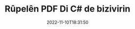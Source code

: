 ---
############################# Static ############################
layout: "auto-gen-merger"
date: 2022-11-10T18:31:50
draft: false
otherformats: xps tex epub

############################# Head ############################
head_title: "Bizivire PDF Rûpelên di C# de - Bi 90, 180, 270 Goşeyê Bizivire"
head_description: "Bi karanîna API-ya hevgirtina belgeyan, pelên taybetî an hemî pelên pelê li 90, 180, 270 goşeya zivirandinê bizivirînin."

############################# Header ############################
title: "Rûpelên PDF Di C# de bizivirin"
description: "Rûpelên PDF bi çend rêzikên koda {{Navê berhemê}} bizivirin."
bg_image: "https://cms.admin.containerize.com/templates/aspose/App_Themes/V3/images/bg/header1.png"
bg_overlay: false
button:
    enable: true
    icon: "fas fa-arrow-down"
    label: "Daxistina Doza Belaş"
    link: "https://downloads.groupdocs.com/merger/net"

############################# SubMenu ############################
submenu:
    enable: true

    left:
        img_alt: "GroupDocs.Merger for .NET"
        image: "https://cms.admin.containerize.com/templates/groupdocs/images/product-logos/90x90-noborder/groupdocs-merger-net.png"
        product: "GroupDocs.Merger"
        platform: ".NET"

    middle:
        button:

            # button loop
            - link: "https://apireference.groupdocs.com/merger/net"
              text: "Çavkanî API"

            # button loop
            - link: "https://github.com/groupdocs-merger"
              text: "Nimûneyên Kodê"

            # button loop
            - link: "https://products.groupdocs.app/merger/family"
              text: "Demos Bijî"

            # button loop
            - link: "https://purchase.groupdocs.com/pricing/merger/net"
              text: "Pricing"

    right:
        link_download: "https://downloads.groupdocs.com/merger"
        link_learn: "https://docs.groupdocs.com/merger/net"
        link_buy: "https://purchase.groupdocs.com"

############################# About ############################
about:
    enable: true
    title: "Derbarê GroupDocs.Merger for .NET API"
    content: |
        [GroupDocs.Merger for .NET](/ku/merger/net/) çareseriyek hêsan pêşkêşî dike ku bi ewlehî di navbera cûrbecûr formên belgeyan de wekî PDF, Microsoft Office (Word, Excel, PowerPoint veqete) , OneNote), OpenDocument, HTML, wêne û gelekên din di nav sepanên .NET de. Bi lê zêdekirina tenê çend rêzikên kodê, çend operasyonên belgeyê yên wekî veguheztin, rakirin, zivirandin, guheztin, derxistin an guheztina arastekirina rûpelan di nav belgeyan de pêk bînin. Belgeyên ku API-ya yekbûyî di heman demê de pêşdîtina rûpelên belgeyê wekî wêneyek jî piştgirî dike da ku struktur, formatkirin û naverokê li ser rûpelê analîz bike.
        
        GroupDocs.Merger API ji bo çareseriyên pargîdanî bijarek rast e ku hewceyê taybetmendiyên zivirîna rûpela pelan e. Van API-an li ser hemî pergalên xebitandinê û platformên sereke, tevî .NET Framework, .NET Standard, .NET Core, Mono, baş têne piştgirî kirin.

############################# Steps ############################
steps:
    enable: true
    title_left: "Di .NET de Rûpelên Pelê PDF bizivirîne"
    content_left: |
        [GroupDocs.Merger for .NET](/ku/merger/net/) ji pêşdebirên C# re hêsan dike ku hin rûpelan an hemî rûpelan di nav pelek PDF de di 90 de bizivirînin. , 180 an 270 goşeya zivirandinê bi pêkanîna çend gavên hêsan.
        
        * **RotateOptions** bi goşeya zivirîna xwestî û hejmarên rûpelan dest pê bikin.
        * Mînaka nû ya **Merger** biafirînin û rêça belgeya çavkaniyê wekî pîvanek çêker derbas bikin.
        * Gazî **RotatePages** bikin û tiştên **RotateOptions** derbas bikin.
        * Gazî **Save** bikin û riya pelê diyar bikin da ku belgeya encam tomar bike.

    title_right: "Pêdiviyên Sîstemê"
    content_right: |
        GroupDocs.Merger for .NET API li ser hemî platform û pergalên xebitandinê yên sereke têne piştgirî kirin. Berî ku hûn koda jêrîn bicîh bikin, ji kerema xwe pê ewle bibin ku we şertên jêrîn li ser pergala we hatine saz kirin.

        * Pergalên Xebatê: Microsoft Windows, Linux, MacOS
        * Jîngehên Pêşketinê: Visual Studio, Xamarin, MonoDevelop
        * Çarçoveyên: .NET Framework, .NET Standard, .NET Core, Mono
        * Guhertoya herî dawî ya GroupDocs.Merger for .NET ji [NuGet](https://www.nuget.org/packages/groupdocs.merger) dakêşîne
         
    code: |
     {{% merger/additional-styles %}}
     {{< merger/code-merger title="Meriv çawa bi karanîna koda nimûneya C# rûpelên pelê PDF dizivire">}}

        ```csharp    
        // Bi karanîna GroupDocs.Merger API-ê rûpelên pelê PDF bizivirînin
        // Dersa RotateOptions bidin destpêkirin da ku goşeya zivirandinê û hejmarên rûpelê ji bo zivirandinê diyar bikin
        RotateOptions rotateOptions = new RotateOptions(RotateMode.Rotate180, new int[] { 2, 3 });

        // Bi belgeya têketina PDF Yekbûnek yekser
        using (Merger merger = new Merger("input.pdf"))
          {
            // Gazî rêbaza RotatePages bikin û tiştê RotateOptions jê re derbas bikin
            merger.RotatePages(rotateOptions);
    
            // Gazî rêbaza Save bikin û riya pelê ya xwestî derbas bikin da ku belgeya derketinê hilînin
            merger.Save("output.pdf");
          }
        ```
     {{< /merger/code-merger >}}

############################# Demos ############################
demos:
    enable: true
    title: "Demoyên Zindî - Rûpelên Pelê Serhêl bizivire PDF"
    content: |
       Bi serdana malpera [GroupDocs.Merger Live Demos](https://products.groupdocs.app/splitter/rotate-pages/pdf) niha rûpelên pelan ên PDF bizivirînin.
       Demoya zindî xwedî feydeyên jêrîn e.
        
############################# About Formats ############################
about_formats:
    enable: true

############################# More Formats ############################
more_formats:
    enable: true
    title: "Rûpelên Formên Belgeya Din Bizivirînin"
    content: |
        .NET belgeyên API-ê ji bo formatên pelan û wêneyan yek dibin û vediqetînin. Wekî ku li jêr hatî destnîşan kirin hin formatên pelê yên populer bizivirînin.

############################# Back to top ###############################
back_to_top:
    enable: true
---